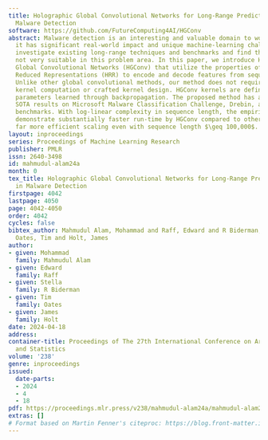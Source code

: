 ```yaml
---
title: Holographic Global Convolutional Networks for Long-Range Prediction Tasks in
  Malware Detection
software: https://github.com/FutureComputing4AI/HGConv
abstract: Malware detection is an interesting and valuable domain to work in because
  it has significant real-world impact and unique machine-learning challenges. We
  investigate existing long-range techniques and benchmarks and find that they’re
  not very suitable in this problem area. In this paper, we introduce Holographic
  Global Convolutional Networks (HGConv) that utilize the properties of Holographic
  Reduced Representations (HRR) to encode and decode features from sequence elements.
  Unlike other global convolutional methods, our method does not require any intricate
  kernel computation or crafted kernel design. HGConv kernels are defined as simple
  parameters learned through backpropagation. The proposed method has achieved new
  SOTA results on Microsoft Malware Classification Challenge, Drebin, and EMBER malware
  benchmarks. With log-linear complexity in sequence length, the empirical results
  demonstrate substantially faster run-time by HGConv compared to other methods achieving
  far more efficient scaling even with sequence length $\geq 100,000$.
layout: inproceedings
series: Proceedings of Machine Learning Research
publisher: PMLR
issn: 2640-3498
id: mahmudul-alam24a
month: 0
tex_title: Holographic Global Convolutional Networks for Long-Range Prediction Tasks
  in Malware Detection
firstpage: 4042
lastpage: 4050
page: 4042-4050
order: 4042
cycles: false
bibtex_author: Mahmudul Alam, Mohammad and Raff, Edward and R Biderman, Stella and
  Oates, Tim and Holt, James
author:
- given: Mohammad
  family: Mahmudul Alam
- given: Edward
  family: Raff
- given: Stella
  family: R Biderman
- given: Tim
  family: Oates
- given: James
  family: Holt
date: 2024-04-18
address:
container-title: Proceedings of The 27th International Conference on Artificial Intelligence
  and Statistics
volume: '238'
genre: inproceedings
issued:
  date-parts:
  - 2024
  - 4
  - 18
pdf: https://proceedings.mlr.press/v238/mahmudul-alam24a/mahmudul-alam24a.pdf
extras: []
# Format based on Martin Fenner's citeproc: https://blog.front-matter.io/posts/citeproc-yaml-for-bibliographies/
---
```


